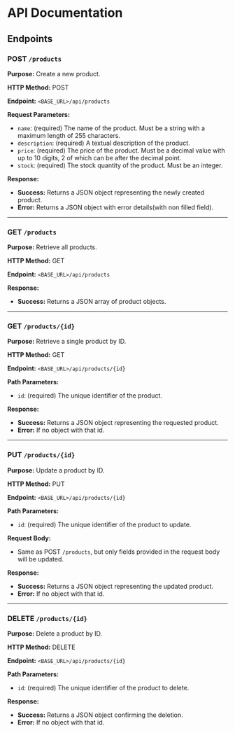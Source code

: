 
# API Documentation

 ## Endpoints

### POST `/products`

**Purpose:** Create a new product.

**HTTP Method:** POST

**Endpoint:** `<BASE_URL>/api/products`

**Request Parameters:**

- `name`: (required) The name of the product. Must be a string with a maximum length of 255 characters.
- `description`: (required) A textual description of the product.
- `price`: (required) The price of the product. Must be a decimal value with up to 10 digits, 2 of which can be after the decimal point.
- `stock`: (required) The stock quantity of the product. Must be an integer.

**Response:**

- **Success:** Returns a JSON object representing the newly created product.
- **Error:** Returns a JSON object with error details(with non filled field).

---

### GET `/products`

**Purpose:** Retrieve all products.

**HTTP Method:** GET

**Endpoint:** `<BASE_URL>/api/products`

**Response:**

- **Success:** Returns a JSON array of product objects.
---

### GET `/products/{id}`

**Purpose:** Retrieve a single product by ID.

**HTTP Method:** GET

**Endpoint:** `<BASE_URL>/api/products/{id}`

**Path Parameters:**

- `id`: (required) The unique identifier of the product.

**Response:**

- **Success:** Returns a JSON object representing the requested product.
- **Error:** If no object with that id.

---

### PUT `/products/{id}`

**Purpose:** Update a product by ID.

**HTTP Method:** PUT

**Endpoint:** `<BASE_URL>/api/products/{id}`

**Path Parameters:**

- `id`: (required) The unique identifier of the product to update.

**Request Body:**

- Same as POST `/products`, but only fields provided in the request body will be updated.

**Response:**

- **Success:** Returns a JSON object representing the updated product.
- **Error:** If no object with that id.

---

### DELETE `/products/{id}`

**Purpose:** Delete a product by ID.

**HTTP Method:** DELETE

**Endpoint:** `<BASE_URL>/api/products/{id}`

**Path Parameters:**

- `id`: (required) The unique identifier of the product to delete.

**Response:**

- **Success:** Returns a JSON object confirming the deletion.
- **Error:** If no object with that id.